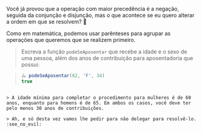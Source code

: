 Você já provou que a operação com maior precedência é a negação, seguida da conjunção e disjunção, mas o que acontece se eu quero alterar a ordem em que se resolvem? :thought_balloon:

Como em matemática, podemos usar parênteses para agrupar as operações que queremos que se realizem primeiro.

> Escreva a função `podeSeAposentar` que recebe a idade e o sexo de uma pessoa, além dos anos de contribuição para aposentadoria que possui:

> ``` javascript
> ム podeSeAposentar(62, 'F', 34)
> true
```

> A idade mínima para completar o procedimento para mulheres é de 60 anos, enquanto para homens é de 65. Em ambos os casos, você deve ter pelo menos 30 anos de contribuições.

> Ah, e só desta vez vamos lhe pedir para não delegar para resolvê-lo. :see_no_evil:
